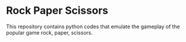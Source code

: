 # Rock Paper Scissors
This repository contains python codes that emulate the gameplay of the popular game rock, paper, scissors.
